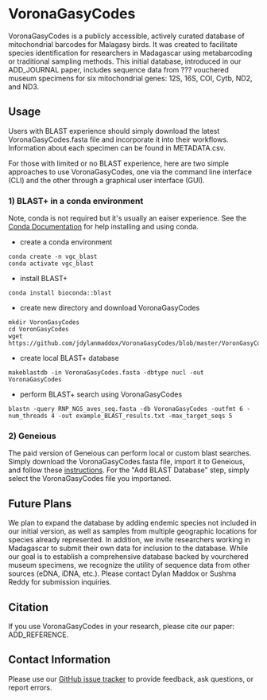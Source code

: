 # VoronaGasyCodes
VoronaGasyCodes is a publicly accessible, actively curated database of mitochondrial barcodes for Malagasy birds. It was created to facilitate species identification for researchers in Madagascar using metabarcoding or traditional sampling methods. This initial database, introduced in our ADD_JOURNAL paper, includes sequence data from ??? vouchered museum specimens for six mitochondrial genes: 12S, 16S, COI, Cytb, ND2, and ND3. 

## Usage
Users with BLAST experience should simply download the latest VoronaGasyCodes.fasta file and incorporate it into their workflows. Information about each specimen can be found in  METADATA.csv.

For those with limited or no BLAST experience, here are two simple approaches to use VoronaGasyCodes, one via the command line interface (CLI) and the other through a graphical user interface (GUI).


### 1) BLAST+ in a conda environment 
Note, conda is not required but it's usually an eaiser experience. See the [Conda Documentation](https://conda.io/projects/conda/en/latest/index.html) for help installing and using conda. 

- create a conda environment
```
conda create -n vgc_blast
conda activate vgc_blast
```
- install BLAST+
```
conda install bioconda::blast
```
- create new directory and download VoronaGasyCodes
```
mkdir VoronGasyCodes
cd VoronGasyCodes
wget https://github.com/jdylanmaddox/VoronaGasyCodes/blob/master/VoronGasyCodes.fasta
```
- create local BLAST+ database
```
makeblastdb -in VoronaGasyCodes.fasta -dbtype nucl -out VoronaGasyCodes
```
- perform BLAST+ search using VoronaGasyCodes  
```
blastn -query RNP_NGS_aves_seq.fasta -db VoronaGasyCodes -outfmt 6 -num_threads 4 -out example_BLAST_results.txt -max_target_seqs 5 
```

### 2) Geneious
The paid version of Geneious can perform local or custom blast searches. Simply download the VoronaGasyCodes.fasta file, import it to Geneious, and follow these
[instructions](https://help.geneious.com/hc/en-us/articles/360044627372-How-can-I-BLAST-against-my-own-sequences-or-a-database-that-isn-t-part-of-NCBI). For the "Add BLAST Database" step, simply select the VoronaGasyCodes file you importaned.

## Future Plans
We plan to expand the database by adding endemic species not included in our initial version, as well as samples from multiple geographic locations for species already represented. In addition, we invite researchers working in Madagascar to submit their own data for inclusion to the database. While our goal is to establish a comprehensive database backed by vourchered museum specimens, we recognize the utility of sequence data from other sources (eDNA, iDNA, etc.). Please contact Dylan Maddox or Sushma Reddy for submission inquiries. 

## Citation
If you use VoronaGasyCodes in your research, please cite our paper: ADD_REFERENCE.

## Contact Information
Please use our [GitHub issue tracker](https://github.com/jdylanmaddox/VoronaGasyCodes/issues) to provide feedback, ask questions, or report errors.
